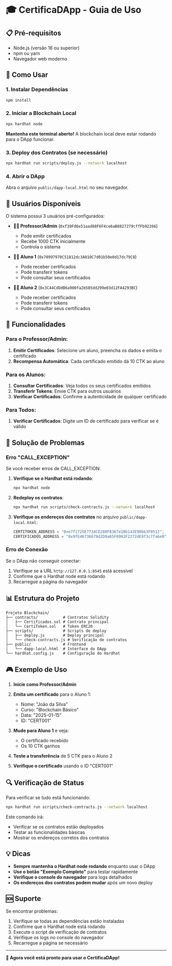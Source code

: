 # 🎓 CertificaDApp - Guia de Uso

## 📋 Pré-requisitos

- Node.js (versão 16 ou superior)
- npm ou yarn
- Navegador web moderno

## 🚀 Como Usar

### 1. Instalar Dependências
```bash
npm install
```

### 2. Iniciar a Blockchain Local
```bash
npx hardhat node
```
**Mantenha este terminal aberto!** A blockchain local deve estar rodando para o DApp funcionar.

### 3. Deploy dos Contratos (se necessário)
```bash
npx hardhat run scripts/deploy.js --network localhost
```

### 4. Abrir o DApp
Abra o arquivo `public/dapp-local.html` no seu navegador.

## 👥 Usuários Disponíveis

O sistema possui 3 usuários pré-configurados:

- **👨‍🏫 Professor/Admin** (`0xf39Fd6e51aad88F6F4ce6aB8827279cffFb92266`)
  - Pode emitir certificados
  - Recebe 1000 CTK inicialmente
  - Controla o sistema

- **👨‍🎓 Aluno 1** (`0x70997970C51812dc3A010C7d01b50e0d17dc79C8`)
  - Pode receber certificados
  - Pode transferir tokens
  - Pode consultar seus certificados

- **👩‍🎓 Aluno 2** (`0x3C44CdDdB6a900fa2b585dd299e03d12FA4293BC`)
  - Pode receber certificados
  - Pode transferir tokens
  - Pode consultar seus certificados

## 🎯 Funcionalidades

### Para o Professor/Admin:
1. **Emitir Certificados**: Selecione um aluno, preencha os dados e emita o certificado
2. **Recompensa Automática**: Cada certificado emitido dá 10 CTK ao aluno

### Para os Alunos:
1. **Consultar Certificados**: Veja todos os seus certificados emitidos
2. **Transferir Tokens**: Envie CTK para outros usuários
3. **Verificar Certificados**: Confirme a autenticidade de qualquer certificado

### Para Todos:
1. **Verificar Certificados**: Digite um ID de certificado para verificar se é válido

## 🔧 Solução de Problemas

### Erro "CALL_EXCEPTION"
Se você receber erros de CALL_EXCEPTION:

1. **Verifique se o Hardhat está rodando**:
   ```bash
   npx hardhat node
   ```

2. **Redeploy os contratos**:
   ```bash
   npx hardhat run scripts/check-contracts.js --network localhost
   ```

3. **Verifique os endereços dos contratos** no arquivo `public/dapp-local.html`:
   ```javascript
   CERTITOKEN_ADDRESS = "0xe7f1725E7734CE288F8367e1Bb143E90bb3F0512";
   CERTIFICADOS_ADDRESS = "0x9fE46736679d2D9a65F0992F2272dE9f3c7fa6e0";
   ```

### Erro de Conexão
Se o DApp não conseguir conectar:

1. Verifique se a URL `http://127.0.0.1:8545` está acessível
2. Confirme que o Hardhat node está rodando
3. Recarregue a página do navegador

## 📊 Estrutura do Projeto

```
Projeto Blockchain/
├── contracts/           # Contratos Solidity
│   ├── Certificados.sol # Contrato principal
│   └── CertiToken.sol   # Token ERC20
├── scripts/             # Scripts de deploy
│   ├── deploy.js        # Deploy principal
│   └── check-contracts.js # Verificação de contratos
├── public/              # Frontend
│   └── dapp-local.html  # Interface do DApp
└── hardhat.config.js    # Configuração do Hardhat
```

## 🎮 Exemplo de Uso

1. **Inicie como Professor/Admin**
2. **Emita um certificado** para o Aluno 1:
   - Nome: "João da Silva"
   - Curso: "Blockchain Básico"
   - Data: "2025-01-15"
   - ID: "CERT001"

3. **Mude para Aluno 1** e veja:
   - O certificado recebido
   - Os 10 CTK ganhos

4. **Teste a transferência** de 5 CTK para o Aluno 2

5. **Verifique o certificado** usando o ID "CERT001"

## 🔍 Verificação de Status

Para verificar se tudo está funcionando:

```bash
npx hardhat run scripts/check-contracts.js --network localhost
```

Este comando irá:
- Verificar se os contratos estão deployados
- Testar as funcionalidades básicas
- Mostrar os endereços corretos dos contratos

## 💡 Dicas

- **Sempre mantenha o Hardhat node rodando** enquanto usar o DApp
- **Use o botão "Exemplo Completo"** para testar rapidamente
- **Verifique o console do navegador** para logs detalhados
- **Os endereços dos contratos podem mudar** após um novo deploy

## 🆘 Suporte

Se encontrar problemas:

1. Verifique se todas as dependências estão instaladas
2. Confirme que o Hardhat node está rodando
3. Execute o script de verificação de contratos
4. Verifique os logs no console do navegador
5. Recarregue a página se necessário

---

**🎉 Agora você está pronto para usar o CertificaDApp!** 